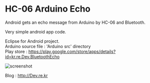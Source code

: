 HC-06 Arduino Echo
==================

Android gets an echo message from Arduino by HC-06 and Bluetooth. 

Very simple android app code.

Eclipse for Android project.<br/>
Arduino source file : 'Arduino src' directory<br/>
Play store : <a href="https://play.google.com/store/apps/details?id=kr.re.Dev.BluetoothEcho"> https://play.google.com/store/apps/details?id=kr.re.Dev.BluetoothEcho</a>

![screenshot](http://cfile8.uf.tistory.com/image/21381E3653A62953108254)


Blog : http://Dev.re.kr
